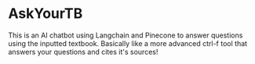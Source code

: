 # AskYourTB
This is an AI chatbot using Langchain and Pinecone to answer questions using the inputted textbook. Basically like a more advanced ctrl-f tool that answers your questions and cites it's sources!
